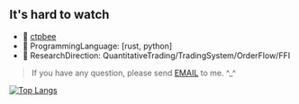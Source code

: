 ## It's hard to watch 


- 🔭 [ctpbee](https://github.com/ctpbee/ctpbee)
- 🌱 ProgrammingLanguage: [rust, python]
- 💬 ResearchDirection: QuantitativeTrading/TradingSystem/OrderFlow/FFI


> If you have any question, please send [EMAIL](somewheve@gmail.com) to me.  ^_^ 

[![Top Langs](https://github-readme-stats.vercel.app/api/top-langs/?username=somewheve&show_icons=true&theme=dracula&cache_seconds=3600)](https://github.com/somewheve/github-readme-stats)
